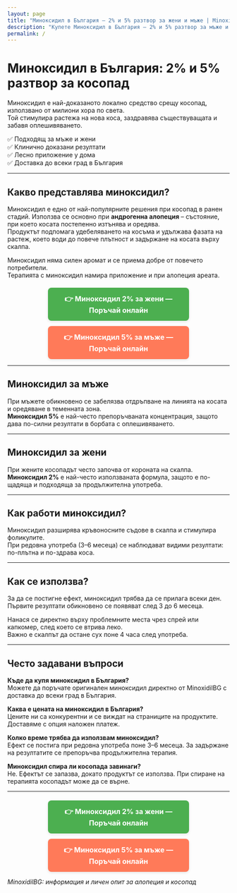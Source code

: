```yaml
---
layout: page
title: "Миноксидил в България – 2% и 5% разтвор за жени и мъже | MinoxidilBG"
description: "Купете Миноксидил в България – 2% и 5% разтвор за мъже и жени. Клинично доказано решение срещу косопад, бърза доставка до всеки град."
permalink: /
---
```


# Миноксидил в България: 2% и 5% разтвор за косопад

Миноксидил е най-доказаното локално средство срещу косопад, използвано от милиони хора по света.  
Той стимулира растежа на нова коса, заздравява съществуващата и забавя оплешивяването.  

✅ Подходящ за мъже и жени  
✅ Клинично доказани резултати  
✅ Лесно приложение у дома  
✅ Доставка до всеки град в България  

---

## Какво представлява миноксидил?

Миноксидил е едно от най-популярните решения при косопад в ранен стадий. Използва се основно при **андрогенна алопеция** – състояние, при което косата постепенно изтънява и оредява.  
Продуктът подпомага удебеляването на косъма и удължава фазата на растеж, което води до повече плътност и задържане на косата върху скалпа.  

Миноксидил няма силен аромат и се приема добре от повечето потребители.  
Терапията с миноксидил намира приложение и при алопеция ареата.  

<div style="margin-top:20px; text-align:center; display:flex; flex-direction:column; gap:12px; max-width:320px; margin-left:auto; margin-right:auto;">
  <a href="https://minoxidilbg.com/minoxidil-2/" style="display:inline-block; padding:14px 20px; background:#4caf50; color:white; font-weight:700; border-radius:8px; text-decoration:none; font-size:1rem; box-shadow:0 2px 6px rgba(0,0,0,0.1); transition:all 0.2s ease;">
    👉 Миноксидил 2% за жени — Поръчай онлайн
  </a>
  <a href="https://minoxidilbg.com/minoxidil-5/" style="display:inline-block; padding:14px 20px; background:#ff7a59; color:white; font-weight:700; border-radius:8px; text-decoration:none; font-size:1rem; box-shadow:0 2px 6px rgba(0,0,0,0.1); transition:all 0.2s ease;">
    👉 Миноксидил 5% за мъже — Поръчай онлайн
  </a>
</div>

---

## Миноксидил за мъже

При мъжете обикновено се забелязва отдръпване на линията на косата и оредяване в теменната зона.  
**Миноксидил 5%** е най-често препоръчваната концентрация, защото дава по-силни резултати в борбата с оплешивяването.  

---

## Миноксидил за жени

При жените косопадът често започва от короната на скалпа.  
**Миноксидил 2%** е най-често използваната формула, защото е по-щадяща и подходяща за продължителна употреба.  

---

## Как работи миноксидил?

Миноксидил разширява кръвоносните съдове в скалпа и стимулира фоликулите.  
При редовна употреба (3–6 месеца) се наблюдават видими резултати: по-плътна и по-здрава коса.  

---

## Как се използва?

За да се постигне ефект, миноксидил трябва да се прилага всеки ден.  
Първите резултати обикновено се появяват след 3 до 6 месеца.  

Нанася се директно върху проблемните места чрез спрей или капкомер, след което се втрива леко.  
Важно е скалпът да остане сух поне 4 часа след употреба.  

---

## Често задавани въпроси

**Къде да купя миноксидил в България?**  
Можете да поръчате оригинален миноксидил директно от MinoxidilBG с доставка до всеки град в България.

**Каква е цената на миноксидил в България?**  
Цените ни са конкурентни и се виждат на страниците на продуктите. Доставяме с опция наложен платеж.

**Колко време трябва да използвам миноксидил?**  
Ефект се постига при редовна употреба поне 3–6 месеца. За задържане на резултатите се препоръчва продължителна терапия.

**Миноксидил спира ли косопада завинаги?**  
Не. Ефектът се запазва, докато продуктът се използва. При спиране на терапията косопадът може да се върне.

---

<div style="margin-top:20px; text-align:center; display:flex; flex-direction:column; gap:12px; max-width:320px; margin-left:auto; margin-right:auto;">
  <a href="https://minoxidilbg.com/minoxidil-2/" style="display:inline-block; padding:14px 20px; background:#4caf50; color:white; font-weight:700; border-radius:8px; text-decoration:none; font-size:1rem; box-shadow:0 2px 6px rgba(0,0,0,0.1); transition:all 0.2s ease;">
    👉 Миноксидил 2% за жени — Поръчай онлайн
  </a>
  <a href="https://minoxidilbg.com/minoxidil-5/" style="display:inline-block; padding:14px 20px; background:#ff7a59; color:white; font-weight:700; border-radius:8px; text-decoration:none; font-size:1rem; box-shadow:0 2px 6px rgba(0,0,0,0.1); transition:all 0.2s ease;">
    👉 Миноксидил 5% за мъже — Поръчай онлайн
  </a>
</div>

*MinoxidilBG: информация и личен опит за алопеция и косопад*
